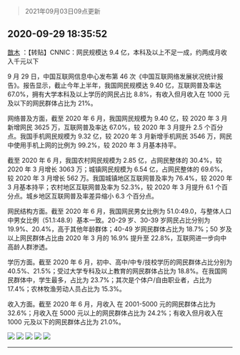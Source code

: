 > 2021年09月03日09点更新
<link rel="stylesheet" href="https://cdn.jsdelivr.net/gh/taotie6/sampleJSON@main/css/photo_show.css">


 ## 2020-09-29 18:35:52 

 [㪚木](https://www.coolapk.com/feed/21931253?shareKey=MTQyODZjN2FjYTRiNjEzMTc1ODE~) ：【转贴】CNNIC：网民规模达 9.4 亿，本科及以上不足一成，约两成月收入千元以下

9 月 29 日，中国互联网信息中心发布第 46 次《中国互联网络发展状况统计报告》。报告显示，截止今年上半年，我国网民规模达 9.40 亿，互联网普及率达 67.0%<!--break-->，拥有大学本科及以上学历的网民占比 8.8%，有收入但月收入在 1000 元及以下的网民群体占比为 21%。

网络普及方面，截至 2020 年 6 月，我国网民规模为 9.40 亿，较 2020 年 3 月新增网民 3625 万，互联网普及率达 67.0%，较 2020 年 3 月提升 2.5 个百分点。我国手机网民规模为 9.32 亿，较 2020 年 3 月新增手机网民 3546 万，网民中使用手机上网的比例为 99.2%，较 2020 年 3 月基本持平。

截至 2020 年 6 月，我国农村网民规模为 2.85 亿，占网民整体的 30.4%，较 2020 年 3 月增长 3063 万；城镇网民规模为 6.54 亿，占网民整体的 69.6%，较 2020 年 3 月增长 562 万。我国城镇地区互联网普及率为 76.4%，较 2020 年 3 月基本持平；农村地区互联网普及率为 52.3%，较 2020 年 3 月提升 6.1 个百分点。城乡地区互联网普及率差异缩小 6.3 个百分点。

网民结构方面。截至 2020 年 6 月，我国网民男女比例为 51.0:49.0，与整体人口中男女比例（51.1:48.9）基本一致。20-29 岁、30-39 岁网民占比分别为 19.9%、20.4%，高于其他年龄群体；40-49 岁网民群体占比为 18.7%；50 岁及以上网民群体占比由 2020 年 3 月的 16.9% 提升至 22.8%，互联网进一步向中高龄人群渗透。

学历方面。截至 2020 年 6 月，初中、高中/中专/技校学历的网民群体占比分别为 40.5%、21.5%；受过大学专科及以上教育的网民群体占比为 18.8%。在我国网民群体中，学生最多，占比为 23.7%；其次是个体户/自由职业者，占比为 17.4%；农林牧渔劳动人员占比为 15.3%。

收入方面。截至 2020 年 6 月，月收入 在 2001-5000 元的网民群体占比为 32.6%；月收入在 5000 元以上的网民群体占比为 24.2%；有收入但月收入在 1000 元及以下的网民群体占比为 21.0%。 

<div class="album">
<img class="img-item" src="http://image.coolapk.com/feed/2020/0929/18/1081091_6a7ffd6a_5751_029@1080x849.jpeg" />
<img class="img-item" src="http://image.coolapk.com/feed/2020/0929/18/1081091_ed2b2050_5751_0292@1080x769.jpeg" />
<img class="img-item" src="http://image.coolapk.com/feed/2020/0929/18/1081091_20b82479_5751_0294@1080x1761.jpeg" />
<img class="img-item" src="http://image.coolapk.com/feed/2020/0929/18/1081091_07dab320_5751_0296@1080x758.jpeg" />
<img class="img-item" src="http://image.coolapk.com/feed/2020/0929/18/1081091_0fbe1469_5751_0298@1080x1103.jpeg" />
</div>

 ------- 

